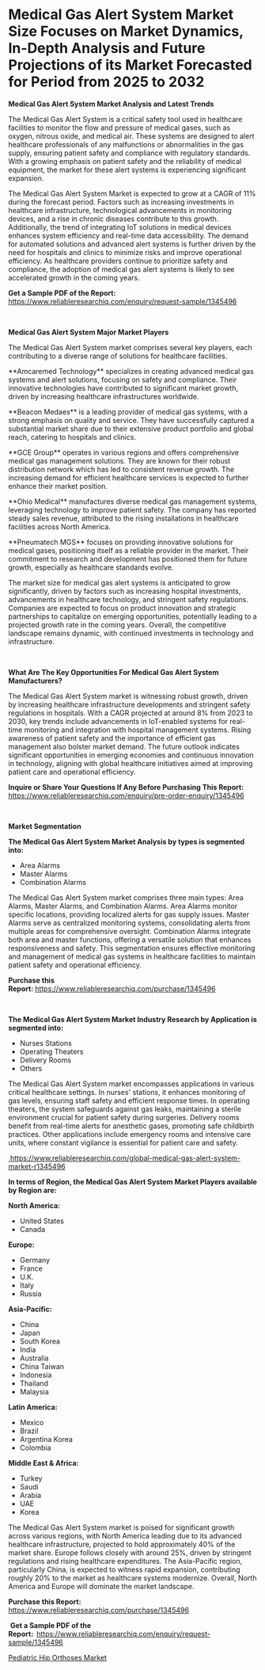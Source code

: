 <p><h1>Medical Gas Alert System Market Size Focuses on Market Dynamics, In-Depth Analysis and Future Projections of its Market Forecasted for Period from 2025 to 2032</h1></p><p><strong>Medical Gas Alert System Market Analysis and Latest Trends</strong></p>
<p><p>The Medical Gas Alert System is a critical safety tool used in healthcare facilities to monitor the flow and pressure of medical gases, such as oxygen, nitrous oxide, and medical air. These systems are designed to alert healthcare professionals of any malfunctions or abnormalities in the gas supply, ensuring patient safety and compliance with regulatory standards. With a growing emphasis on patient safety and the reliability of medical equipment, the market for these alert systems is experiencing significant expansion.</p><p>The Medical Gas Alert System Market is expected to grow at a CAGR of 11% during the forecast period. Factors such as increasing investments in healthcare infrastructure, technological advancements in monitoring devices, and a rise in chronic diseases contribute to this growth. Additionally, the trend of integrating IoT solutions in medical devices enhances system efficiency and real-time data accessibility. The demand for automated solutions and advanced alert systems is further driven by the need for hospitals and clinics to minimize risks and improve operational efficiency. As healthcare providers continue to prioritize safety and compliance, the adoption of medical gas alert systems is likely to see accelerated growth in the coming years.</p></p>
<p><strong>Get a Sample PDF of the Report:&nbsp;</strong> <a href="https://www.reliableresearchiq.com/enquiry/request-sample/1345496?utm_campaign=2458&utm_medium=2&utm_source=Github&utm_content=ia&utm_term=04032025&utm_id=medical-gas-alert-system">https://www.reliableresearchiq.com/enquiry/request-sample/1345496</a></p>
<p>&nbsp;</p>
<p><strong>Medical Gas Alert System Major Market Players</strong></p>
<p><p>The Medical Gas Alert System market comprises several key players, each contributing to a diverse range of solutions for healthcare facilities. </p><p>**Amcaremed Technology** specializes in creating advanced medical gas systems and alert solutions, focusing on safety and compliance. Their innovative technologies have contributed to significant market growth, driven by increasing healthcare infrastructures worldwide.</p><p>**Beacon Medaes** is a leading provider of medical gas systems, with a strong emphasis on quality and service. They have successfully captured a substantial market share due to their extensive product portfolio and global reach, catering to hospitals and clinics.</p><p>**GCE Group** operates in various regions and offers comprehensive medical gas management solutions. They are known for their robust distribution network which has led to consistent revenue growth. The increasing demand for efficient healthcare services is expected to further enhance their market position.</p><p>**Ohio Medical** manufactures diverse medical gas management systems, leveraging technology to improve patient safety. The company has reported steady sales revenue, attributed to the rising installations in healthcare facilities across North America.</p><p>**Pneumatech MGS** focuses on providing innovative solutions for medical gases, positioning itself as a reliable provider in the market. Their commitment to research and development has positioned them for future growth, especially as healthcare standards evolve.</p><p>The market size for medical gas alert systems is anticipated to grow significantly, driven by factors such as increasing hospital investments, advancements in healthcare technology, and stringent safety regulations. Companies are expected to focus on product innovation and strategic partnerships to capitalize on emerging opportunities, potentially leading to a projected growth rate in the coming years. Overall, the competitive landscape remains dynamic, with continued investments in technology and infrastructure.</p></p>
<p>&nbsp;</p>
<p><strong>What Are The Key Opportunities For Medical Gas Alert System Manufacturers?</strong></p>
<p><p>The Medical Gas Alert System market is witnessing robust growth, driven by increasing healthcare infrastructure developments and stringent safety regulations in hospitals. With a CAGR projected at around 8% from 2023 to 2030, key trends include advancements in IoT-enabled systems for real-time monitoring and integration with hospital management systems. Rising awareness of patient safety and the importance of efficient gas management also bolster market demand. The future outlook indicates significant opportunities in emerging economies and continuous innovation in technology, aligning with global healthcare initiatives aimed at improving patient care and operational efficiency.</p></p>
<p><strong>Inquire or Share Your Questions If Any Before Purchasing This Report:</strong> <a href="https://www.reliableresearchiq.com/enquiry/pre-order-enquiry/1345496?utm_campaign=2458&utm_medium=2&utm_source=Github&utm_content=ia&utm_term=04032025&utm_id=medical-gas-alert-system">https://www.reliableresearchiq.com/enquiry/pre-order-enquiry/1345496</a></p>
<p>&nbsp;</p>
<p><strong>Market Segmentation</strong></p>
<p><strong>The Medical Gas Alert System Market Analysis by types is segmented into:</strong></p>
<p><ul><li>Area Alarms</li><li>Master Alarms</li><li>Combination Alarms</li></ul></p>
<p><p>The Medical Gas Alert System market comprises three main types: Area Alarms, Master Alarms, and Combination Alarms. Area Alarms monitor specific locations, providing localized alerts for gas supply issues. Master Alarms serve as centralized monitoring systems, consolidating alerts from multiple areas for comprehensive oversight. Combination Alarms integrate both area and master functions, offering a versatile solution that enhances responsiveness and safety. This segmentation ensures effective monitoring and management of medical gas systems in healthcare facilities to maintain patient safety and operational efficiency.</p></p>
<p><strong>Purchase this Report:&nbsp;</strong><a href="https://www.reliableresearchiq.com/purchase/1345496?utm_campaign=2458&utm_medium=2&utm_source=Github&utm_content=ia&utm_term=04032025&utm_id=medical-gas-alert-system">https://www.reliableresearchiq.com/purchase/1345496</a></p>
<p>&nbsp;</p>
<p><strong>The Medical Gas Alert System Market Industry Research by Application is segmented into:</strong></p>
<p><ul><li>Nurses Stations</li><li>Operating Theaters</li><li>Delivery Rooms</li><li>Others</li></ul></p>
<p><p>The Medical Gas Alert System market encompasses applications in various critical healthcare settings. In nurses' stations, it enhances monitoring of gas levels, ensuring staff safety and efficient response times. In operating theaters, the system safeguards against gas leaks, maintaining a sterile environment crucial for patient safety during surgeries. Delivery rooms benefit from real-time alerts for anesthetic gases, promoting safe childbirth practices. Other applications include emergency rooms and intensive care units, where constant vigilance is essential for patient care and safety.</p></p>
<p><a href="https://www.reliableresearchiq.com/global-medical-gas-alert-system-market-r1345496?utm_campaign=2458&utm_medium=2&utm_source=Github&utm_content=ia&utm_term=04032025&utm_id=medical-gas-alert-system">&nbsp;https://www.reliableresearchiq.com/global-medical-gas-alert-system-market-r1345496</a></p>
<p><strong>In terms of Region, the Medical Gas Alert System Market Players available by Region are:</strong></p>
<p>
    <p> <strong> North America: </strong>
        <ul>
            <li>United States</li>
            <li>Canada</li>
        </ul>
        </p> 
    <p> <strong> Europe: </strong>
        <ul>
            <li>Germany</li>
            <li>France</li>
            <li>U.K.</li>
            <li>Italy</li>
            <li>Russia</li>
        </ul>
        </p> 
    <p> <strong> Asia-Pacific: </strong>
        <ul>
            <li>China</li>
            <li>Japan</li>
            <li>South Korea</li>
            <li>India</li>
            <li>Australia</li>
            <li>China Taiwan</li>
            <li>Indonesia</li>
            <li>Thailand</li>
            <li>Malaysia</li>
        </ul>
        </p> 
    <p> <strong> Latin America: </strong>
        <ul>
            <li>Mexico</li>
            <li>Brazil</li>
            <li>Argentina Korea</li>
            <li>Colombia</li>
        </ul>
        </p> 
    <p> <strong> Middle East & Africa: </strong>
        <ul>
            <li>Turkey</li>
            <li>Saudi</li>
            <li>Arabia</li>
            <li>UAE</li>
            <li>Korea</li>
        </ul>
    </p>
    </p>
<p><p>The Medical Gas Alert System market is poised for significant growth across various regions, with North America leading due to its advanced healthcare infrastructure, projected to hold approximately 40% of the market share. Europe follows closely with around 25%, driven by stringent regulations and rising healthcare expenditures. The Asia-Pacific region, particularly China, is expected to witness rapid expansion, contributing roughly 20% to the market as healthcare systems modernize. Overall, North America and Europe will dominate the market landscape.</p></p>
<p><strong>Purchase this Report: </strong><a href="https://www.reliableresearchiq.com/purchase/1345496?utm_campaign=2458&utm_medium=2&utm_source=Github&utm_content=ia&utm_term=04032025&utm_id=medical-gas-alert-system">https://www.reliableresearchiq.com/purchase/1345496</a></p>
<p>&nbsp;<strong>Get a Sample PDF of the Report:&nbsp;&nbsp;</strong><a href="https://www.reliableresearchiq.com/enquiry/request-sample/1345496?utm_campaign=2458&utm_medium=2&utm_source=Github&utm_content=ia&utm_term=04032025&utm_id=medical-gas-alert-system">https://www.reliableresearchiq.com/enquiry/request-sample/1345496</a></p>
<p><strong></strong></p>
<p><p><a href="https://github.com/maclarensidney/Market-Research-Report-List-1/blob/main/pediatric-hip-orthoses-market.md?utm_campaign=2458&utm_medium=2&utm_source=Github&utm_content=ia&utm_term=04032025&utm_id=medical-gas-alert-system">Pediatric Hip Orthoses Market</a></p></p>